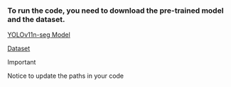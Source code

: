 ### To run the code, you need to download the pre-trained model and the dataset.

[YOLOv11n-seg Model](https://github.com/Yonatansch12/IPnA/blob/main/Final_Project/Mentadory%20files%20to%20run%20the%20code/Damaged_leaf_model.pt)

[Dataset](https://universe.roboflow.com/redibay/stage-predict/dataset/2/images?split=train)


> [!IMPORTANT]
Notice to update the paths in your code
